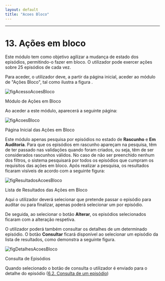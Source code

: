 ```yaml
---
layout: default
title: "Acoes Bloco"
---
```



---
<div id="acoesBloco"></div>

# 13. Ações em bloco

Este módulo tem como objetivo agilizar a mudança de estado dos episódios, permitindo-o fazer em bloco. O utilizador pode exercer ações sobre 25 episódios de cada vez.

Para aceder, o utilizador deve, a partir da página inicial, aceder ao módulo de "Ações Bloco", tal como ilustra a figura [](#figAcessoAcoesBloco). 

![figAcessoAcoesBloco](img/pages/14_1.jpg) 

<p class="caption" id="figAcessoAcoesBloco">Módulo de Ações em Bloco</p>

Ao aceder a este módulo, aparecerá a seguinte página:

![figAcoesBloco](img/pages/14_2.jpg)

<p class="caption" id="figAcessoAcoesBloco">Página Inicial das Ações em Bloco</p>

Este módulo apenas pesquisa por episódios no estado de **Rascunho** e **Em Auditoria**. Para que os episódios em rascunho apareçam na pesquisa, têm de ter passado nas validações quando foram criados, ou seja, têm de ser considerados rascunhos válidos.
No caso de não ser preenchido nenhum dos filtros, o sistema pesquisará por todos os episódios que cumpram os requisitos das ações em bloco.
Após realizar a pesquisa, os resultados ficaram visíveis de acordo com a seguinte figura:

![figResultadosAcoesBloco](img/pages/14_3.jpg) 

<p class="caption" id="figResultadosAcoesBloco">Lista de Resultados das Ações em Bloco</p>

Aqui o utilizador deverá selecionar que pretende passar o episódio para auditar ou para finalizar, apenas poderá selecionar um por episódio.

De seguida, ao selecionar o botão **Alterar**, os episódios selecionados ficaram com a alteração respetiva.

O utilizador poderá também consultar os detalhes de um determinado episódio. O botão **Consultar** ficará disponível ao selecionar um episódio da lista de resultados, como demonstra a seguinte figura.

![figDetalhesAcoesBloco](img/pages/14_4.jpg) 

<p class="caption" id="figResultadosAcoesBloco">Consulta de Episódios</p>

Quando selecionado o botão de consulta o utilizador é enviado para o detalhe do episódio ([6.2. Consulta de um episódio](#codificacao-consulta-de-episodios))
